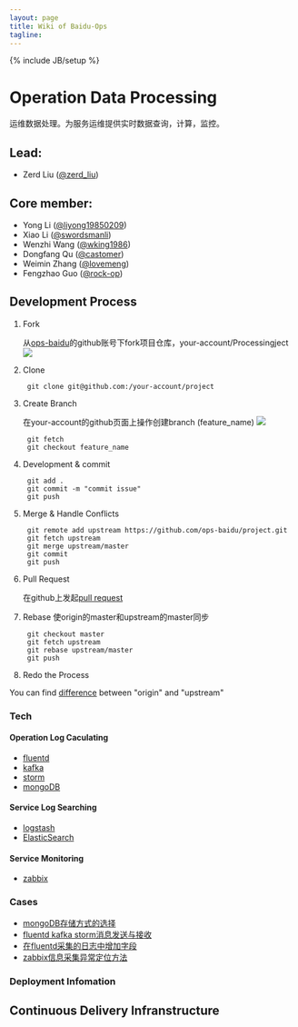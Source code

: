 ```yaml
---
layout: page
title: Wiki of Baidu-Ops
tagline: 
---
```

{% include JB/setup %}

# Operation Data Processing

运维数据处理。为服务运维提供实时数据查询，计算，监控。

## Lead: 

- Zerd Liu ([@zerd_liu](http://github.com/zerdliu))

## Core member: 

- Yong Li ([@liyong19850209](http://github.com/liyong19850209))
- Xiao Li ([@swordsmanli](http://github.com/swordsmanli))
- Wenzhi Wang ([@wking1986](http://github.com/wking1986))
- Dongfang Qu ([@castomer](http://github.com/castomer))
- Weimin Zhang ([@lovemeng](http://github.com/lovemeng))
- Fengzhao Guo ([@rock-op](http://github.com/rock-op))

## Development Process

1. Fork 

   从[ops-baidu](https://github.com/ops-baidu)的github账号下fork项目仓库，your-account/Processingject
   ![](https://github-images.s3.amazonaws.com/help/Bootcamp-Fork.png)

1. Clone

		git clone git@github.com:/your-account/project

1. Create Branch

   在your-account的github页面上操作创建branch (feature_name)
   ![](https://github-images.s3.amazonaws.com/help/branch-selection-dropdown.png)

		git fetch
		git checkout feature_name

1. Development & commit 

		git add .
		git commit -m "commit issue"
		git push

1. Merge & Handle Conflicts

		git remote add upstream https://github.com/ops-baidu/project.git
		git fetch upstream
		git merge upstream/master
		git commit
		git push

1. Pull Request

   在github上发起[pull request](https://help.github.com/articles/creating-a-pull-request)

1. Rebase
   使origin的master和upstream的master同步

		git checkout master
		git fetch upstream
		git rebase upstream/master
		git push

1. Redo the Process

You can find [difference](http://stackoverflow.com/questions/9257533/what-is-the-difference-between-origin-and-upstream-in-github) between "origin" and "upstream"

### Tech
#### Operation Log Caculating

- [fluentd]()
- [kafka]()
- [storm](/tech/storm/)
- [mongoDB]()

#### Service Log Searching

- [logstash]()
- [ElasticSearch](/tech/es/)

#### Service Monitoring

- [zabbix]()

### Cases

- [mongoDB存储方式的选择]()
- [fluentd kafka storm消息发送与接收]()
- [在fluentd采集的日志中增加字段]()
- [zabbix信息采集异常定位方法]()

### Deployment Infomation

## Continuous Delivery Infranstructure



